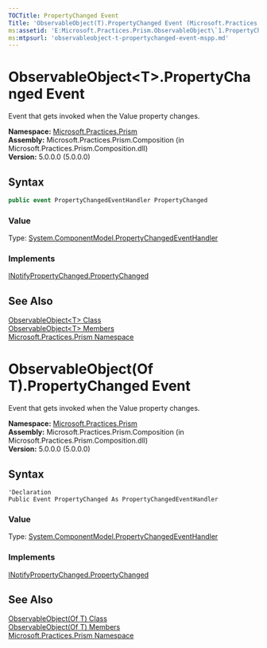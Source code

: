 ```yaml
---
TOCTitle: PropertyChanged Event
Title: 'ObservableObject(T).PropertyChanged Event (Microsoft.Practices.Prism)'
ms:assetid: 'E:Microsoft.Practices.Prism.ObservableObject\`1.PropertyChanged'
ms:mtpsurl: 'observableobject-t-propertychanged-event-mspp.md'
---
```



# ObservableObject&lt;T&gt;.PropertyChanged Event

Event that gets invoked when the Value property changes.

**Namespace:** [Microsoft.Practices.Prism](/patterns-practices/reference/mspp-namespace)  
**Assembly:** Microsoft.Practices.Prism.Composition (in Microsoft.Practices.Prism.Composition.dll)  
**Version:** 5.0.0.0 (5.0.0.0)

## Syntax

```C#
public event PropertyChangedEventHandler PropertyChanged
```

### Value

Type: [System.ComponentModel.PropertyChangedEventHandler](http://msdn.microsoft.com/en-us/library/hyza7z75)

### Implements

[INotifyPropertyChanged.PropertyChanged](http://msdn.microsoft.com/en-us/library/ms133023)


## See Also

[ObservableObject&lt;T&gt; Class](/patterns-practices/reference/observableobject-t-class-mspp)  
[ObservableObject&lt;T&gt; Members](/patterns-practices/reference/observableobject-t-members-mspp)  
[Microsoft.Practices.Prism Namespace](/patterns-practices/reference/mspp-namespace)  

# ObservableObject(Of T).PropertyChanged Event

Event that gets invoked when the Value property changes.

**Namespace:** [Microsoft.Practices.Prism](/patterns-practices/reference/mspp-namespace)  
**Assembly:** Microsoft.Practices.Prism.Composition (in Microsoft.Practices.Prism.Composition.dll)  
**Version:** 5.0.0.0 (5.0.0.0)

## Syntax

```VB
'Declaration
Public Event PropertyChanged As PropertyChangedEventHandler
```

### Value

Type: [System.ComponentModel.PropertyChangedEventHandler](http://msdn.microsoft.com/en-us/library/hyza7z75)

### Implements

[INotifyPropertyChanged.PropertyChanged](http://msdn.microsoft.com/en-us/library/ms133023)


## See Also

[ObservableObject(Of T) Class](/patterns-practices/reference/observableobject-t-class-mspp)  
[ObservableObject(Of T) Members](/patterns-practices/reference/observableobject-t-members-mspp)  
[Microsoft.Practices.Prism Namespace](/patterns-practices/reference/mspp-namespace)  